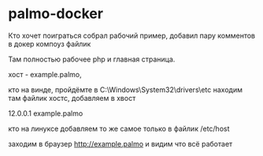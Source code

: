 # palmo-docker

Кто хочет поиграться собрал рабочий пример, добавил пару комментов в докер компоуз файлик 

Там полностью рабочее php и главная страница.

хост - example.palmo,

кто на винде, пройдёмте в C:\Windows\System32\drivers\etc находим там файлик хостс, добавляем в хвост 

12.0.0.1 example.palmo

кто на линуксе добавляем то же самое только в файлик /etc/host

заходим в браузер http://example.palmo и видим что всё работает
